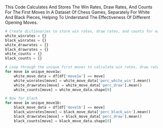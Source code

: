 This Code Calculates And Stores The Win Rates, Draw Rates, And Counts For The First Moves In A Dataset Of Chess Games, Separately For White And Black Pieces, Helping To Understand The Effectiveness Of Different Opening Moves.


```python
# Create dictionaries to store win rates, draw rates, and counts for each first move
white_winrates = {}
black_winrates = {}
white_drawrates = {}
black_drawrates = {}
white_counts = {}
black_counts = {}

# Loop through the unique first moves to calculate win rates, draw rates, and counts storing them in the dictionaries
for move in unique_move1w:
    white_move_data = df[df['move1w'] == move]
    white_winrates[move] = white_move_data['perc_white_win'].mean()
    white_drawrates[move] = white_move_data['perc_draw'].mean()
    white_counts[move] = white_move_data.shape[0]

# Now for black
for move in unique_move1b:
    black_move_data = df[df['move1b'] == move]
    black_winrates[move] = black_move_data['perc_black_win'].mean()
    black_drawrates[move] = black_move_data['perc_draw'].mean()
    black_counts[move] = black_move_data.shape[0]
```
